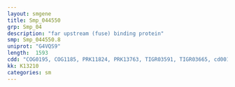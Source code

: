```yaml
---
layout: smgene
title: Smp_044550
grp: Smp_04
description: "far upstream (fuse) binding protein"
smp: Smp_044550.8
uniprot: "G4VQS9"
length:  1593
cdd: "COG0195, COG1185, PRK11824, PRK13763, TIGR03591, TIGR03665, cd00105, cl00098, cl07567, pfam00013, pfam09005, smart00322"
kk: K13210
categories: sm
---
```

